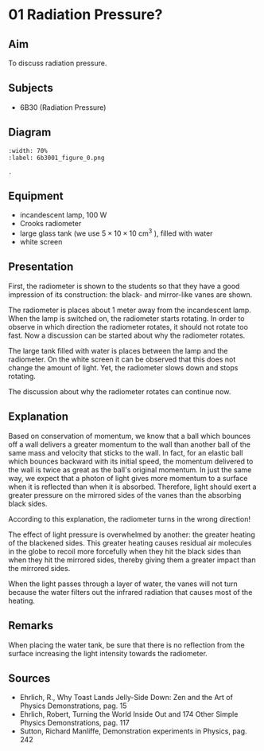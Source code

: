 # 01 Radiation Pressure? 
  
## Aim   
 To discuss radiation pressure.    
  
## Subjects   
* 6B30 (Radiation Pressure)   

## Diagram
    
```{figure} figures/figure_0.png
:width: 70%  
:label: 6b3001_figure_0.png  

. 
```
     
  
## Equipment   
- incandescent lamp, $100 \mathrm{~W}$
- Crooks radiometer
- large glass tank (we use $5 \times 10 \times 10 \mathrm{~cm^3}$ ), filled with water
- white screen
   
  
## Presentation   
First, the radiometer is shown to the students so that they have a good impression of its construction: the black- and mirror-like vanes are shown.

The radiometer is places about 1 meter away from the incandescent lamp. When the lamp is switched on, the radiometer starts rotating. In order to observe in which direction the radiometer rotates, it should not rotate too fast. Now a discussion can be started about why the radiometer rotates.

The large tank filled with water is places between the lamp and the radiometer. On the white screen it can be observed that this does not change the amount of light. Yet, the radiometer slows down and stops rotating.

The discussion about why the radiometer rotates can continue now.
  
## Explanation   
Based on conservation of momentum, we know that a ball which bounces off a wall delivers a greater momentum to the wall than another ball of the same mass and velocity that sticks to the wall. In fact, for an elastic ball which bounces backward with its initial speed, the momentum delivered to the wall is twice as great as the ball's original momentum. In just the same way, we expect that a photon of light gives more momentum to a surface when it is reflected than when it is absorbed. Therefore, light should exert a greater pressure on the mirrored sides of the vanes than the absorbing black sides.

According to this explanation, the radiometer turns in the wrong direction!

The effect of light pressure is overwhelmed by another: the greater heating of the blackened sides. This greater heating causes residual air molecules in the globe to recoil more forcefully when they hit the black sides than when they hit the mirrored sides, thereby giving them a greater impact than the mirrored sides.

When the light passes through a layer of water, the vanes will not turn because the water filters out the infrared radiation that causes most of the heating.

## Remarks   
When placing the water tank, be sure that there is no reflection from the surface increasing the light intensity towards the radiometer. 
  
## Sources
 *  Ehrlich, R., Why Toast Lands Jelly-Side Down: Zen and the Art of Physics Demonstrations, pag. 15 
 *  Ehrlich, Robert, Turning the World Inside Out and 174 Other Simple Physics Demonstrations, pag. 117 
 *  Sutton, Richard Manliffe, Demonstration experiments in Physics, pag. 242
  